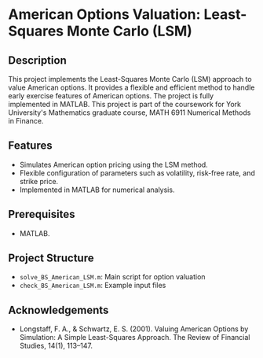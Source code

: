 # American Options Valuation: Least-Squares Monte Carlo (LSM)

## Description
This project implements the Least-Squares Monte Carlo (LSM) approach to value American options. It provides a flexible and efficient method to handle early exercise features of American options. The project is fully implemented in MATLAB. This project is part of the coursework for York University's Mathematics graduate course, MATH 6911 Numerical Methods in Finance.

## Features
- Simulates American option pricing using the LSM method.
- Flexible configuration of parameters such as volatility, risk-free rate, and strike price.
- Implemented in MATLAB for numerical analysis.

## Prerequisites
- MATLAB.

## Project Structure
- `solve_BS_American_LSM.m`: Main script for option valuation
- `check_BS_American_LSM.m`: Example input files

## Acknowledgements
- Longstaff, F. A., & Schwartz, E. S. (2001). Valuing American Options by Simulation: A Simple Least-Squares Approach. The Review of Financial Studies, 14(1), 113–147.
